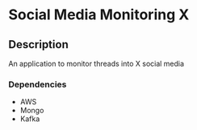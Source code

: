 # Social Media Monitoring X

## Description
An application to monitor threads into X social media

### Dependencies
- AWS
- Mongo
- Kafka
